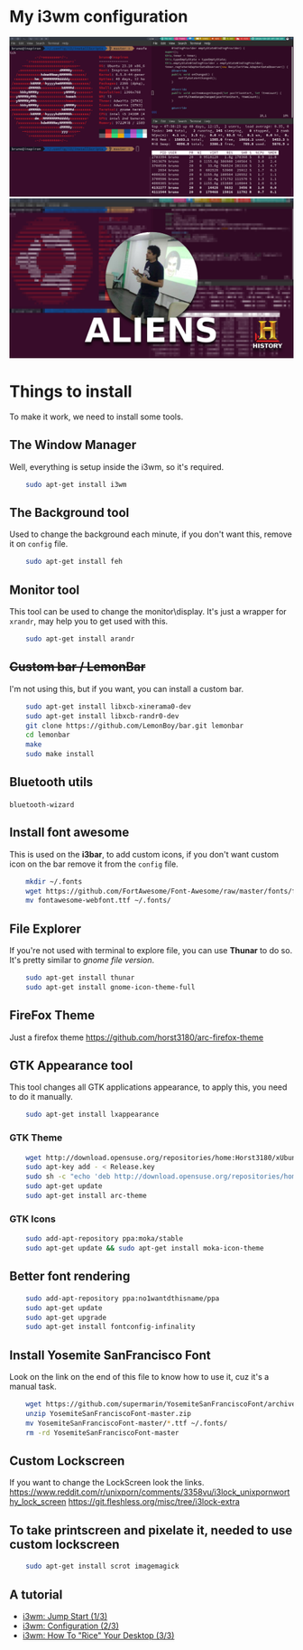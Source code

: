 # My i3wm configuration
![terminals](images/terminals.png)
![lockscreen](images/lockscreen.png)

# Things to install
To make it work, we need to install some tools.

## The Window Manager
Well, everything is setup inside the i3wm, so it's required.

```bash
    sudo apt-get install i3wm
```

## The Background tool
Used to change the background each minute, if you don't want this, remove it on `config` file.
```bash
    sudo apt-get install feh
```

## Monitor tool
This tool can be used to change the monitor\\display.
It's just a wrapper for `xrandr`, may help you to get used with this.
```bash
    sudo apt-get install arandr
```

## ~~Custom bar / LemonBar~~
I'm not using this, but if you want, you can install a custom bar.
```bash
    sudo apt-get install libxcb-xinerama0-dev
    sudo apt-get install libxcb-randr0-dev
    git clone https://github.com/LemonBoy/bar.git lemonbar
    cd lemonbar
    make
    sudo make install
```

## Bluetooth utils
`bluetooth-wizard`

## Install font awesome
This is used on the **i3bar**, to add custom icons, if you don't want custom icon on the bar remove it from the `config` file.
```bash
    mkdir ~/.fonts
    wget https://github.com/FortAwesome/Font-Awesome/raw/master/fonts/fontawesome-webfont.ttf
    mv fontawesome-webfont.ttf ~/.fonts/
```

## File Explorer
If you're not used with terminal to explore file, you can use **Thunar** to do so.
It's pretty similar to *gnome file version*.
```bash
    sudo apt-get install thunar
    sudo apt-get install gnome-icon-theme-full
```

## FireFox Theme
Just a firefox theme
https://github.com/horst3180/arc-firefox-theme

## GTK Appearance tool
This tool changes all GTK applications appearance, to apply this, you need to do it manually.
```bash
    sudo apt-get install lxappearance
```
### GTK Theme
```bash
    wget http://download.opensuse.org/repositories/home:Horst3180/xUbuntu_15.10/Release.key
    sudo apt-key add - < Release.key
    sudo sh -c "echo 'deb http://download.opensuse.org/repositories/home:/Horst3180/xUbuntu_15.10/ /' >>  /etc/apt/sources.list.d/arc-theme.list"
    sudo apt-get update
    sudo apt-get install arc-theme
```
### GTK Icons
```bash
    sudo add-apt-repository ppa:moka/stable
    sudo apt-get update && sudo apt-get install moka-icon-theme
```

## Better font rendering
```bash
    sudo add-apt-repository ppa:no1wantdthisname/ppa
    sudo apt-get update
    sudo apt-get upgrade
    sudo apt-get install fontconfig-infinality
```
## Install Yosemite SanFrancisco Font
Look on the link on the end of this file to know how to use it, cuz it's a manual task.
```bash
    wget https://github.com/supermarin/YosemiteSanFranciscoFont/archive/master.zip
    unzip YosemiteSanFranciscoFont-master.zip
    mv YosemiteSanFranciscoFont-master/*.ttf ~/.fonts/
    rm -rd YosemiteSanFranciscoFont-master
```

## Custom Lockscreen
If you want to change the LockScreen look the links.
https://www.reddit.com/r/unixporn/comments/3358vu/i3lock_unixpornworthy_lock_screen
https://git.fleshless.org/misc/tree/i3lock-extra

## To take printscreen and pixelate it, needed to use custom lockscreen
```bash
    sudo apt-get install scrot imagemagick
```

## A tutorial
* [i3wm: Jump Start (1/3)](https://www.youtube.com/watch?v=j1I63wGcvU4)
* [i3wm: Configuration (2/3)](https://www.youtube.com/watch?v=8-S0cWnLBKg)
* [i3wm: How To "Rice" Your Desktop (3/3)](https://www.youtube.com/watch?v=ARKIwOlazKI)
